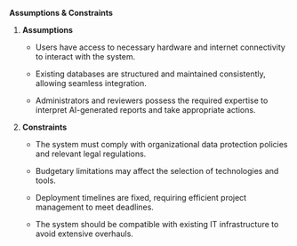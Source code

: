 **Assumptions & Constraints**

1.  **Assumptions**

    -   Users have access to necessary hardware and internet
        connectivity to interact with the system.

    -   Existing databases are structured and maintained consistently,
        allowing seamless integration.

    -   Administrators and reviewers possess the required expertise to
        interpret AI-generated reports and take appropriate actions.

2.  **Constraints**

    -   The system must comply with organizational data protection
        policies and relevant legal regulations.

    -   Budgetary limitations may affect the selection of technologies
        and tools.

    -   Deployment timelines are fixed, requiring efficient project
        management to meet deadlines.

    -   The system should be compatible with existing IT infrastructure
        to avoid extensive overhauls.
